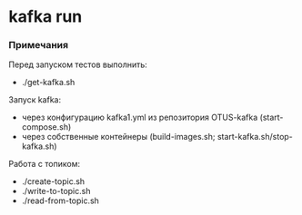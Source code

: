 # kafka run

### Примечания

Перед запуском тестов выполнить:
- ./get-kafka.sh

Запуск kafka:
- через конфигурацию kafka1.yml из репозитория OTUS-kafka (start-compose.sh)
- через собственные контейнеры (build-images.sh; start-kafka.sh/stop-kafka.sh)


Работа с топиком:
- ./create-topic.sh
- ./write-to-topic.sh
- ./read-from-topic.sh

